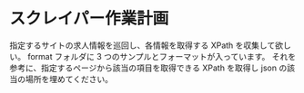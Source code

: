 # スクレイパー作業計画

指定するサイトの求人情報を巡回し、各情報を取得する XPath を収集して欲しい。
format フォルダに 3 つのサンプルとフォーマットが入っています。
それを参考に、指定するページから該当の項目を取得できる XPath を取得し json の該当の場所を埋めてください。
